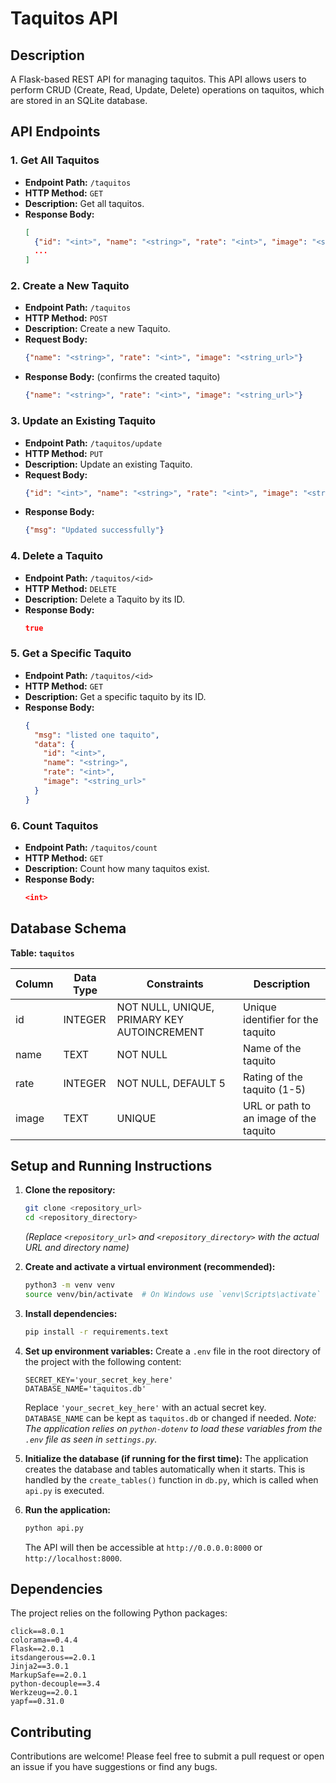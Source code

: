 # Taquitos API

## Description
A Flask-based REST API for managing taquitos. This API allows users to perform CRUD (Create, Read, Update, Delete) operations on taquitos, which are stored in an SQLite database.

## API Endpoints

### 1. Get All Taquitos
- **Endpoint Path:** `/taquitos`
- **HTTP Method:** `GET`
- **Description:** Get all taquitos.
- **Response Body:**
  ```json
  [
    {"id": "<int>", "name": "<string>", "rate": "<int>", "image": "<string_url>"},
    ...
  ]
  ```

### 2. Create a New Taquito
- **Endpoint Path:** `/taquitos`
- **HTTP Method:** `POST`
- **Description:** Create a new Taquito.
- **Request Body:**
  ```json
  {"name": "<string>", "rate": "<int>", "image": "<string_url>"}
  ```
- **Response Body:** (confirms the created taquito)
  ```json
  {"name": "<string>", "rate": "<int>", "image": "<string_url>"}
  ```

### 3. Update an Existing Taquito
- **Endpoint Path:** `/taquitos/update`
- **HTTP Method:** `PUT`
- **Description:** Update an existing Taquito.
- **Request Body:**
  ```json
  {"id": "<int>", "name": "<string>", "rate": "<int>", "image": "<string_url>"}
  ```
- **Response Body:**
  ```json
  {"msg": "Updated successfully"}
  ```

### 4. Delete a Taquito
- **Endpoint Path:** `/taquitos/<id>`
- **HTTP Method:** `DELETE`
- **Description:** Delete a Taquito by its ID.
- **Response Body:**
  ```json
  true
  ```

### 5. Get a Specific Taquito
- **Endpoint Path:** `/taquitos/<id>`
- **HTTP Method:** `GET`
- **Description:** Get a specific taquito by its ID.
- **Response Body:**
  ```json
  {
    "msg": "listed one taquito",
    "data": {
      "id": "<int>",
      "name": "<string>",
      "rate": "<int>",
      "image": "<string_url>"
    }
  }
  ```

### 6. Count Taquitos
- **Endpoint Path:** `/taquitos/count`
- **HTTP Method:** `GET`
- **Description:** Count how many taquitos exist.
- **Response Body:**
  ```json
  <int>
  ```

## Database Schema

**Table: `taquitos`**

| Column | Data Type | Constraints        | Description                  |
|--------|-----------|--------------------|------------------------------|
| id     | INTEGER   | NOT NULL, UNIQUE, PRIMARY KEY AUTOINCREMENT | Unique identifier for the taquito |
| name   | TEXT      | NOT NULL           | Name of the taquito          |
| rate   | INTEGER   | NOT NULL, DEFAULT 5 | Rating of the taquito (1-5)  |
| image  | TEXT      | UNIQUE             | URL or path to an image of the taquito |

## Setup and Running Instructions

1.  **Clone the repository:**
    ```bash
    git clone <repository_url>
    cd <repository_directory>
    ```
    *(Replace `<repository_url>` and `<repository_directory>` with the actual URL and directory name)*

2.  **Create and activate a virtual environment (recommended):**
    ```bash
    python3 -m venv venv
    source venv/bin/activate  # On Windows use `venv\Scripts\activate`
    ```

3.  **Install dependencies:**
    ```bash
    pip install -r requirements.text
    ```

4.  **Set up environment variables:**
    Create a `.env` file in the root directory of the project with the following content:
    ```env
    SECRET_KEY='your_secret_key_here'
    DATABASE_NAME='taquitos.db' 
    ```
    Replace `'your_secret_key_here'` with an actual secret key. `DATABASE_NAME` can be kept as `taquitos.db` or changed if needed.
    *Note: The application relies on `python-dotenv` to load these variables from the `.env` file as seen in `settings.py`.*

5.  **Initialize the database (if running for the first time):**
    The application creates the database and tables automatically when it starts. This is handled by the `create_tables()` function in `db.py`, which is called when `api.py` is executed.

6.  **Run the application:**
    ```bash
    python api.py
    ```
    The API will then be accessible at `http://0.0.0.0:8000` or `http://localhost:8000`.

## Dependencies

The project relies on the following Python packages:

```
click==8.0.1
colorama==0.4.4
Flask==2.0.1
itsdangerous==2.0.1
Jinja2==3.0.1
MarkupSafe==2.0.1
python-decouple==3.4
Werkzeug==2.0.1
yapf==0.31.0
```

## Contributing

Contributions are welcome! Please feel free to submit a pull request or open an issue if you have suggestions or find any bugs.
